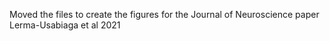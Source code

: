 Moved the files to create the figures for the Journal of Neuroscience paper Lerma-Usabiaga et al 2021
